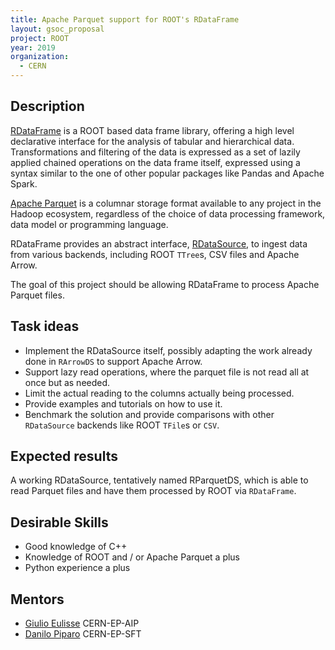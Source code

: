 ```yaml
---
title: Apache Parquet support for ROOT's RDataFrame 
layout: gsoc_proposal
project: ROOT
year: 2019
organization:
  - CERN
---
```


## Description

[RDataFrame](https://root.cern/doc/master/classROOT_1_1RDataFrame.html) is a ROOT based data frame library, offering a high level declarative interface for the analysis of tabular and hierarchical data.
Transformations and filtering of the data is expressed as a set of lazily applied chained operations on the data frame itself, expressed using a syntax similar to the one of other popular packages like Pandas and Apache Spark.

[Apache Parquet](https://parquet.apache.org)  is a columnar storage format available to any project in the Hadoop ecosystem, regardless of the choice of data processing framework, data model or programming language.

RDataFrame provides an abstract interface, [RDataSource](https://root.cern.ch/doc/v614/classROOT_1_1RDF_1_1RDataSource.html), to ingest data from various backends, including ROOT `TTree`s, CSV files and Apache Arrow.

The goal of this project should be allowing RDataFrame to process Apache Parquet files.

## Task ideas

  * Implement the RDataSource itself, possibly adapting the work already done in `RArrowDS` to support Apache Arrow.
  * Support lazy read operations, where the parquet file is not read all at once but as needed.
  * Limit the actual reading to the columns actually being processed. 
  * Provide examples and tutorials on how to use it.
  * Benchmark the solution and provide comparisons with other `RDataSource` backends like ROOT `TFile`s or `CSV`.

## Expected results

A working RDataSource, tentatively named RParquetDS, which is able to read Parquet files and have them processed by ROOT via `RDataFrame`.

## Desirable Skills
  * Good knowledge of C++
  * Knowledge of ROOT and / or Apache Parquet a plus
  * Python experience a plus

## Mentors
  * [Giulio Eulisse](mailto:giulio.eulisse@cern.ch) CERN-EP-AIP
  * [Danilo Piparo](mailto:danilo.piparo@cern.ch) CERN-EP-SFT
